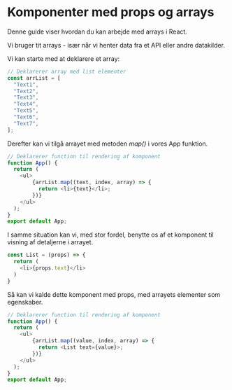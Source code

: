 # Komponenter med props og arrays

Denne guide viser hvordan du kan arbejde med arrays i React. 

Vi bruger tit arrays - især når vi henter data fra et API eller andre datakilder. 

Vi kan starte med at deklarere et array:
```js
// Deklarerer array med list elementer
const arrList = [
  "Text1",
  "Text2",
  "Text3",
  "Text4",
  "Text5",
  "Text6",
  "Text7",
];
```
Derefter kan vi tilgå arrayet med metoden *map()* i vores App funktion.
```js
// Deklarerer function til rendering af komponent 
function App() {
  return (
    <ul>
        {arrList.map((text, index, array) => {
          return <li>{text}</li>;
        })}
    </ul>
  );
}
export default App;
```
I samme situation kan vi, med stor fordel, benytte os af et komponent til visning af detaljerne i arrayet. 

```js
const List = (props) => {
  return (
    <li>{props.text}</li>
  )
}
```
Så kan vi kalde dette komponent med props, med arrayets elementer som egenskaber.
```js
// Deklarerer function til rendering af komponent 
function App() {
  return (
    <ul>
        {arrList.map((value, index, array) => {
          return <List text={value}>;
        })}
    </ul>
  );
}
export default App;
```